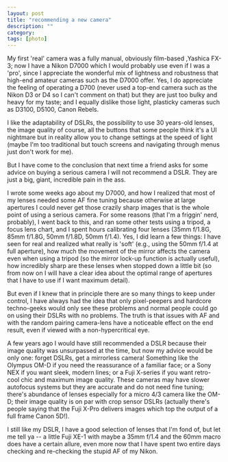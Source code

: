 ```yaml
---
layout: post
title: "recommending a new camera"
description: ""
category: 
tags: [photo]
---
```


My first 'real' camera was a fully manual, obviously film-based ,Yashica FX-3; now I have a Nikon D7000 which I would probably use even if I was a 'pro', since I appreciate the wonderful mix of lightness and robustness that high-end amateur cameras such as the D7000 offer. Yes, I do appreciate the feeling of operating a D700 (never used a top-end camera such as the Nikon D3 or D4 so I can't comment on that) but they are just too bulky and heavy for my taste; and I equally dislike those light, plasticky cameras such as D3100, D5100, Canon Rebels.

I like the adaptability of DSLRs, the possibility to use 30 years-old lenses, the image quality of course, all the buttons that some people think it's a UI nightmare but in reality allow you to change settings at the speed of light (maybe I'm too traditional but touch screens and navigating through menus just don't work for me).

But I have come to the conclusion that next time a friend asks for some advice on buying a serious camera I will not recommend a DSLR. They are just a big, giant, incredible pain in the ass.

I wrote some weeks ago about my D7000, and how I realized that most of my lenses needed some AF fine tuning because otherwise at large apertures I could never get those crazily sharp images that is the whole point of using a serious camera. For some reasons (that I'm a friggin' nerd, probably), I went back to this, and ran some other tests using a tripod, a focus lens chart, and I spent hours calibrating four lenses (35mm f/1.8G, 85mm f/1.8G, 50mm f/1.8D, 50mm f/1.4). Yes, I did learn a few things: I have seen for real and realized what really is 'soft' (e.g., using the 50mm f/1.4 at full aperture), how much the movement of the mirror affects the camera even when using a tripod (so the mirror lock-up function is actually useful), how incredibly sharp are these lenses when stopped down a little bit (so from now on I will have a clear idea about the optimal range of apertures that I have to use if I want maximum detail).

But even if I knew that in principle there are so many things to keep under control, I have always had the idea that only pixel-peepers and hardcore techno-geeks would only see these problems and normal people could go on using their DSLRs with no problems. The truth is that issues with AF and with the random pairing camera-lens have a noticeable effect on the end result, even if viewed with a non-hypercritical eye.

A few years ago I would have still recommended a DSLR because their image quality was unsurpassed at the time, but now my advice would be only one: forget DSLRs, get a mirrorless camera! Something like the Olympus OM-D if you need the reassurance of a familiar face; or a Sony NEX if you want sleek, modern lines; or a Fuji X-series if you want retro-cool chic and maximum image quality. These cameras may have slower autofocus systems but they are accurate and do not need fine tuning; there's abundance of lenses especially for a micro 4/3 camera like the OM-D; their image quality is on par with crop sensor DSLRs (actually there's people saying that the Fuji X-Pro delivers images which top the output of a full frame Canon 5D!).

I still like my DSLR, I have a good selection of lenses that I'm fond of, but let me tell ya -- a little Fuji XE-1 with maybe a 35mm f/1.4 and the 60mm macro does have a certain allure, even more now that I have spent two entire days checking and re-checking the stupid AF of my Nikon.
